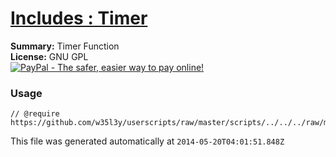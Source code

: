 
# [Includes : Timer](.)

**Summary:** Timer Function<br />
**License:** GNU GPL<br />
[![PayPal - The safer, easier way to pay online!](https://www.paypalobjects.com/en_US/i/btn/btn_donate_SM.gif "PayPal - The safer, easier way to pay online!")](http://goo.gl/Fv19S)
### Usage
```
// @require	https://github.com/w35l3y/userscripts/raw/master/scripts/../../../raw/master/includes/Includes__Timer/85450.user.js
```

This file was generated automatically at `2014-05-20T04:01:51.848Z`